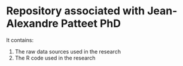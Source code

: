 # Repository associated with Jean-Alexandre Patteet PhD

It contains:
1. The raw data sources used in the research
2. The R code used in the research
